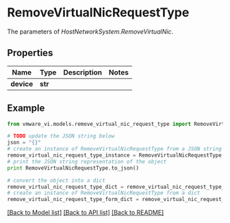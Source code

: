 # RemoveVirtualNicRequestType

The parameters of *HostNetworkSystem.RemoveVirtualNic*. 

## Properties
Name | Type | Description | Notes
------------ | ------------- | ------------- | -------------
**device** | **str** |  | 

## Example

```python
from vmware_vi.models.remove_virtual_nic_request_type import RemoveVirtualNicRequestType

# TODO update the JSON string below
json = "{}"
# create an instance of RemoveVirtualNicRequestType from a JSON string
remove_virtual_nic_request_type_instance = RemoveVirtualNicRequestType.from_json(json)
# print the JSON string representation of the object
print RemoveVirtualNicRequestType.to_json()

# convert the object into a dict
remove_virtual_nic_request_type_dict = remove_virtual_nic_request_type_instance.to_dict()
# create an instance of RemoveVirtualNicRequestType from a dict
remove_virtual_nic_request_type_form_dict = remove_virtual_nic_request_type.from_dict(remove_virtual_nic_request_type_dict)
```
[[Back to Model list]](../README.md#documentation-for-models) [[Back to API list]](../README.md#documentation-for-api-endpoints) [[Back to README]](../README.md)


